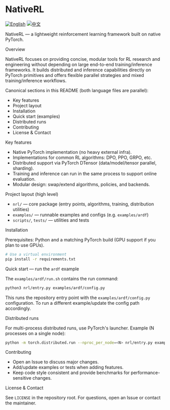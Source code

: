
# NativeRL

<!-- Language switch badges -->
[![English](https://img.shields.io/badge/English-%F0%9F%87%BA%F0%9F%87%B8-blue)](README.md) [![中文](https://img.shields.io/badge/中文-%F0%9F%87%A8%F0%9F%87%B3-red)](README.zh-CN.md)

NativeRL — a lightweight reinforcement learning framework built on native PyTorch.

Overview

NativeRL focuses on providing concise, modular tools for RL research and engineering without depending on large end-to-end training/inference frameworks. It builds distributed and inference capabilities directly on PyTorch primitives and offers flexible parallel strategies and mixed training/inference workflows.

Canonical sections in this README (both language files are parallel):

- Key features
- Project layout
- Installation
- Quick start (examples)
- Distributed runs
- Contributing
- License & Contact

Key features

- Native PyTorch implementation (no heavy external infra).
- Implementations for common RL algorithms: DPO, PPO, GRPO, etc.
- Distributed support via PyTorch DTensor (data/model/tensor parallel, sharding).
- Training and inference can run in the same process to support online evaluation.
- Modular design: swap/extend algorithms, policies, and backends.

Project layout (high level)

- `nrl/` — core package (entry points, algorithms, training, distribution utilities)
- `examples/` — runnable examples and configs (e.g. `examples/ardf`)
- `scripts/`, `tests/` — utilities and tests

Installation

Prerequisites: Python and a matching PyTorch build (GPU support if you plan to use GPUs).

```bash
# Use a virtual environment
pip install -r requirements.txt
```

Quick start — run the `ardf` example

The `examples/ardf/run.sh` contains the run command:

```bash
python3 nrl/entry.py examples/ardf/config.py
```

This runs the repository entry point with the `examples/ardf/config.py` configuration. To run a different example/update the config path accordingly.

Distributed runs

For multi-process distributed runs, use PyTorch's launcher. Example (N processes on a single node):

```bash
python -m torch.distributed.run --nproc_per_node=<N> nrl/entry.py examples/ardf/config.py
```

Contributing

- Open an Issue to discuss major changes.
- Add/update examples or tests when adding features.
- Keep code style consistent and provide benchmarks for performance-sensitive changes.

License & Contact

See `LICENSE` in the repository root. For questions, open an Issue or contact the maintainer.
